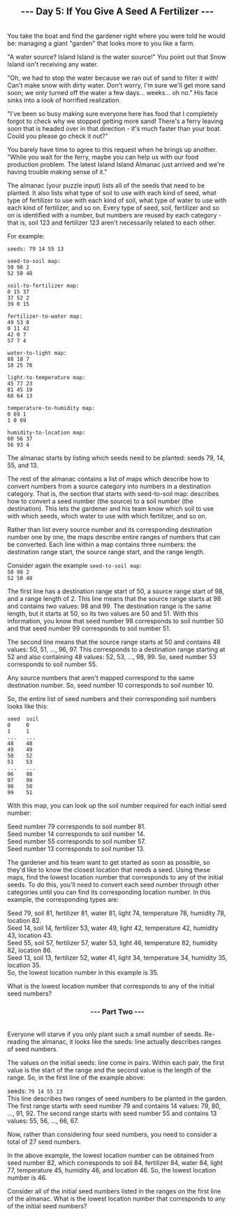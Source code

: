 <h2><center>--- Day 5: If You Give A Seed A Fertilizer ---</h2><br>
You take the boat and find the gardener right where you were told he would be: managing a giant "garden" that looks more to you like a farm.

"A water source? Island Island is the water source!" You point out that Snow Island isn't receiving any water.

"Oh, we had to stop the water because we ran out of sand to filter it with! Can't make snow with dirty water. Don't worry, I'm sure we'll get more sand soon; we only turned off the water a few days... weeks... oh no." His face sinks into a look of horrified realization.

"I've been so busy making sure everyone here has food that I completely forgot to check why we stopped getting more sand! There's a ferry leaving soon that is headed over in that direction - it's much faster than your boat. Could you please go check it out?"

You barely have time to agree to this request when he brings up another. "While you wait for the ferry, maybe you can help us with our food production problem. The latest Island Island Almanac just arrived and we're having trouble making sense of it."

The almanac (your puzzle input) lists all of the seeds that need to be planted. It also lists what type of soil to use with each kind of seed, what type of fertilizer to use with each kind of soil, what type of water to use with each kind of fertilizer, and so on. Every type of seed, soil, fertilizer and so on is identified with a number, but numbers are reused by each category - that is, soil 123 and fertilizer 123 aren't necessarily related to each other.

For example:

```seeds: 79 14 55 13```<br>
``` ```<br>
```seed-to-soil map:```<br>
```50 98 2```<br>
```52 50 48```<br>
``` ```<br>
```soil-to-fertilizer map:```<br>
```0 15 37```<br>
```37 52 2```<br>
```39 0 15```<br>
``` ```<br>
```fertilizer-to-water map:```<br>
```49 53 8```<br>
```0 11 42```<br>
```42 0 7```<br>
```57 7 4```<br>
``` ```<br>
```water-to-light map:```<br>
```88 18 7```<br>
```18 25 70```<br>
``` ```<br>
```light-to-temperature map:```<br>
```45 77 23```<br>
```81 45 19```<br>
```68 64 13```<br>
``` ```<br>
```temperature-to-humidity map:```<br>
```0 69 1```<br>
```1 0 69```<br>
``` ```<br>
```humidity-to-location map:```<br>
```60 56 37```<br>
```56 93 4```<br>

The almanac starts by listing which seeds need to be planted: seeds 79, 14, 55, and 13.

The rest of the almanac contains a list of maps which describe how to convert numbers from a source category into numbers in a destination category. That is, the section that starts with seed-to-soil map: describes how to convert a seed number (the source) to a soil number (the destination). This lets the gardener and his team know which soil to use with which seeds, which water to use with which fertilizer, and so on.

Rather than list every source number and its corresponding destination number one by one, the maps describe entire ranges of numbers that can be converted. Each line within a map contains three numbers: the destination range start, the source range start, and the range length.

Consider again the example ```seed-to-soil map```:<br>
```50 98 2```<br>
```52 50 48```<br>

The first line has a destination range start of 50, a source range start of 98, and a range length of 2. This line means that the source range starts at 98 and contains two values: 98 and 99. The destination range is the same length, but it starts at 50, so its two values are 50 and 51. With this information, you know that seed number 98 corresponds to soil number 50 and that seed number 99 corresponds to soil number 51.

The second line means that the source range starts at 50 and contains 48 values: 50, 51, ..., 96, 97. This corresponds to a destination range starting at 52 and also containing 48 values: 52, 53, ..., 98, 99. So, seed number 53 corresponds to soil number 55.

Any source numbers that aren't mapped correspond to the same destination number. So, seed number 10 corresponds to soil number 10.

So, the entire list of seed numbers and their corresponding soil numbers looks like this:

```seed  soil```<br>
```0     0```<br>
```1     1```<br>
```...   ...```<br>
```48    48```<br>
```49    49```<br>
```50    52```<br>
```51    53```<br>
```...   ...```<br>
```96    98```<br>
```97    99```<br>
```98    50```<br>
```99    51```<br>

With this map, you can look up the soil number required for each initial seed number:

Seed number 79 corresponds to soil number 81.<br>
Seed number 14 corresponds to soil number 14.<br>
Seed number 55 corresponds to soil number 57.<br>
Seed number 13 corresponds to soil number 13.<br>

The gardener and his team want to get started as soon as possible, so they'd like to know the closest location that needs a seed. Using these maps, find the lowest location number that corresponds to any of the initial seeds. To do this, you'll need to convert each seed number through other categories until you can find its corresponding location number. In this example, the corresponding types are:

Seed 79, soil 81, fertilizer 81, water 81, light 74, temperature 78, humidity 78, location 82.<br>
Seed 14, soil 14, fertilizer 53, water 49, light 42, temperature 42, humidity 43, location 43.<br>
Seed 55, soil 57, fertilizer 57, water 53, light 46, temperature 82, humidity 82, location 86.<br>
Seed 13, soil 13, fertilizer 52, water 41, light 34, temperature 34, humidity 35, location 35.<br>
So, the lowest location number in this example is 35.<br>

What is the lowest location number that corresponds to any of the initial seed numbers?

<h3><center>--- Part Two ---</h3><br>
Everyone will starve if you only plant such a small number of seeds. Re-reading the almanac, it looks like the seeds: line actually describes ranges of seed numbers.

The values on the initial seeds: line come in pairs. Within each pair, the first value is the start of the range and the second value is the length of the range. So, in the first line of the example above:

seeds: ```79 14 55 13```<br>
This line describes two ranges of seed numbers to be planted in the garden. The first range starts with seed number 79 and contains 14 values: 79, 80, ..., 91, 92. The second range starts with seed number 55 and contains 13 values: 55, 56, ..., 66, 67.

Now, rather than considering four seed numbers, you need to consider a total of 27 seed numbers.

In the above example, the lowest location number can be obtained from seed number 82, which corresponds to soil 84, fertilizer 84, water 84, light 77, temperature 45, humidity 46, and location 46. So, the lowest location number is 46.

Consider all of the initial seed numbers listed in the ranges on the first line of the almanac. What is the lowest location number that corresponds to any of the initial seed numbers?